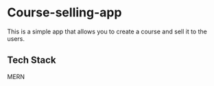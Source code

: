 # Course-selling-app

This is a simple app that allows you to create a course and sell it to the users.

## Tech Stack

MERN

